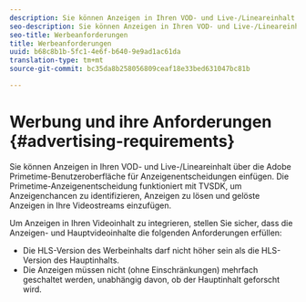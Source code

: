 ```yaml
---
description: Sie können Anzeigen in Ihren VOD- und Live-/Lineareinhalt über die Adobe Primetime-Benutzeroberfläche für Anzeigenentscheidungen einfügen. Die Primetime-Anzeigenentscheidung funktioniert mit TVSDK, um Anzeigenchancen zu identifizieren, Anzeigen zu lösen und gelöste Anzeigen in Ihre Videostreams einzufügen.
seo-description: Sie können Anzeigen in Ihren VOD- und Live-/Lineareinhalt über die Adobe Primetime-Benutzeroberfläche für Anzeigenentscheidungen einfügen. Die Primetime-Anzeigenentscheidung funktioniert mit TVSDK, um Anzeigenchancen zu identifizieren, Anzeigen zu lösen und gelöste Anzeigen in Ihre Videostreams einzufügen.
seo-title: Werbeanforderungen
title: Werbeanforderungen
uuid: b68c8b1b-5fc1-4e6f-b640-9e9ad1ac61da
translation-type: tm+mt
source-git-commit: bc35da8b258056809ceaf18e33bed631047bc81b

---
```



# Werbung und ihre Anforderungen {#advertising-requirements}

Sie können Anzeigen in Ihren VOD- und Live-/Lineareinhalt über die Adobe Primetime-Benutzeroberfläche für Anzeigenentscheidungen einfügen. Die Primetime-Anzeigenentscheidung funktioniert mit TVSDK, um Anzeigenchancen zu identifizieren, Anzeigen zu lösen und gelöste Anzeigen in Ihre Videostreams einzufügen.

<!--<a id="section_282A8000A8BF4860A24F0D3F1A19BC9E"></a>-->

Um Anzeigen in Ihren Videoinhalt zu integrieren, stellen Sie sicher, dass die Anzeigen- und Hauptvideoinhalte die folgenden Anforderungen erfüllen:

* Die HLS-Version des Werbeinhalts darf nicht höher sein als die HLS-Version des Hauptinhalts.
* Die Anzeigen müssen nicht (ohne Einschränkungen) mehrfach geschaltet werden, unabhängig davon, ob der Hauptinhalt geforscht wird.